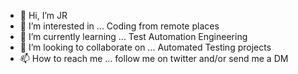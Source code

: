 - 👋 Hi, I’m JR
- 👀 I’m interested in ... Coding from remote places
- 🌱 I’m currently learning ... Test Automation Engineering
- 💞️ I’m looking to collaborate on ... Automated Testing projects
- 📫 How to reach me ... follow me on twitter and/or send me a DM
